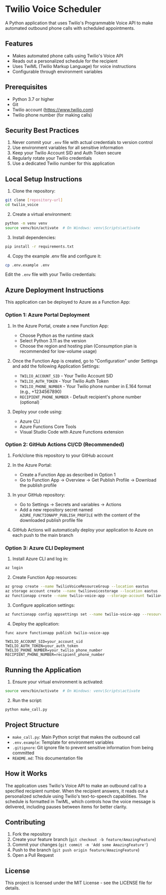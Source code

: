 # Twilio Voice Scheduler

A Python application that uses Twilio's Programmable Voice API to make automated outbound phone calls with scheduled appointments.

## Features

- Makes automated phone calls using Twilio's Voice API
- Reads out a personalized schedule for the recipient
- Uses TwiML (Twilio Markup Language) for voice instructions
- Configurable through environment variables

## Prerequisites

- Python 3.7 or higher
- Git
- Twilio account (https://www.twilio.com)
- Twilio phone number (for making calls)

## Security Best Practices

1. Never commit your `.env` file with actual credentials to version control
2. Use environment variables for all sensitive information
3. Keep your Twilio Account SID and Auth Token secure
4. Regularly rotate your Twilio credentials
5. Use a dedicated Twilio number for this application

## Local Setup Instructions

1. Clone the repository:

```bash
git clone [repository-url]
cd twilio_voice
```

2. Create a virtual environment:

```bash
python -m venv venv
source venv/bin/activate  # On Windows: venv\Scripts\activate
```

3. Install dependencies:

```bash
pip install -r requirements.txt
```

4. Copy the example .env file and configure it:

```bash
cp .env.example .env
```

Edit the `.env` file with your Twilio credentials:

## Azure Deployment Instructions

This application can be deployed to Azure as a Function App:

### Option 1: Azure Portal Deployment

1. In the Azure Portal, create a new Function App:

   - Choose Python as the runtime stack
   - Select Python 3.11 as the version
   - Choose the region and hosting plan (Consumption plan is recommended for low-volume usage)

2. Once the Function App is created, go to "Configuration" under Settings and add the following Application Settings:

   - `TWILIO_ACCOUNT_SID` - Your Twilio Account SID
   - `TWILIO_AUTH_TOKEN` - Your Twilio Auth Token
   - `TWILIO_PHONE_NUMBER` - Your Twilio phone number in E.164 format (e.g., +1234567890)
   - `RECIPIENT_PHONE_NUMBER` - Default recipient's phone number (optional)

3. Deploy your code using:
   - Azure CLI
   - Azure Functions Core Tools
   - Visual Studio Code with Azure Functions extension

### Option 2: GitHub Actions CI/CD (Recommended)

1. Fork/clone this repository to your GitHub account

2. In the Azure Portal:

   - Create a Function App as described in Option 1
   - Go to Function App → Overview → Get Publish Profile → Download the publish profile

3. In your GitHub repository:

   - Go to Settings → Secrets and variables → Actions
   - Add a new repository secret named `AZURE_FUNCTIONAPP_PUBLISH_PROFILE` with the content of the downloaded publish profile file

4. GitHub Actions will automatically deploy your application to Azure on each push to the main branch

### Option 3: Azure CLI Deployment

1. Install Azure CLI and log in:

```bash
az login
```

2. Create Function App resources:

```bash
az group create --name TwilioVoiceResourceGroup --location eastus
az storage account create --name twiliovoicestorage --location eastus --resource-group TwilioVoiceResourceGroup --sku Standard_LRS
az functionapp create --name twilio-voice-app --storage-account twiliovoicestorage --consumption-plan-location eastus --resource-group TwilioVoiceResourceGroup --runtime python --runtime-version 3.11 --functions-version 4
```

3. Configure application settings:

```bash
az functionapp config appsettings set --name twilio-voice-app --resource-group TwilioVoiceResourceGroup --settings "TWILIO_ACCOUNT_SID=your_sid" "TWILIO_AUTH_TOKEN=your_token" "TWILIO_PHONE_NUMBER=your_number" "RECIPIENT_PHONE_NUMBER=recipient_number"
```

4. Deploy the application:

```bash
func azure functionapp publish twilio-voice-app
```

```
TWILIO_ACCOUNT_SID=your_account_sid
TWILIO_AUTH_TOKEN=your_auth_token
TWILIO_PHONE_NUMBER=your_twilio_phone_number
RECIPIENT_PHONE_NUMBER=recipient_phone_number
```

## Running the Application

1. Ensure your virtual environment is activated:

```bash
source venv/bin/activate  # On Windows: venv\Scripts\activate
```

2. Run the script:

```bash
python make_call.py
```

## Project Structure

- `make_call.py`: Main Python script that makes the outbound call
- `.env.example`: Template for environment variables
- `.gitignore`: Git ignore file to prevent sensitive information from being committed
- `README.md`: This documentation file

## How it Works

The application uses Twilio's Voice API to make an outbound call to a specified recipient number. When the recipient answers, it reads out a personalized schedule using Twilio's text-to-speech capabilities. The schedule is formatted in TwiML, which controls how the voice message is delivered, including pauses between items for better clarity.

## Contributing

1. Fork the repository
2. Create your feature branch (`git checkout -b feature/AmazingFeature`)
3. Commit your changes (`git commit -m 'Add some AmazingFeature'`)
4. Push to the branch (`git push origin feature/AmazingFeature`)
5. Open a Pull Request

## License

This project is licensed under the MIT License - see the LICENSE file for details.
